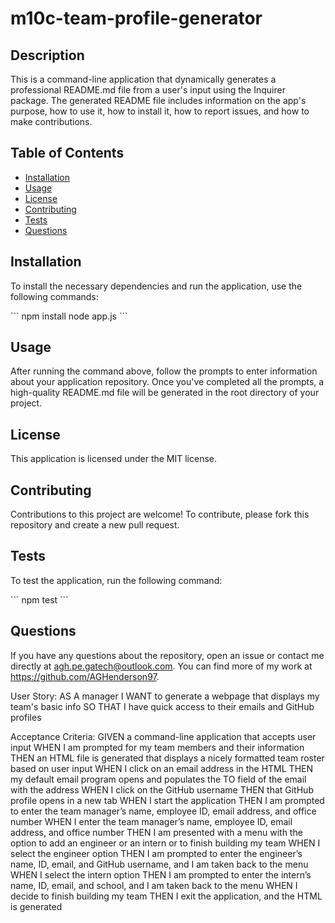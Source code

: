 # m10c-team-profile-generator

 ## Description
  
  This is a command-line application that dynamically generates a professional README.md file from a user's input using the Inquirer package. The generated README file includes information on the app's purpose, how to use it, how to install it, how to report issues, and how to make contributions. 
  
  ## Table of Contents
  
  - [Installation](#installation)
  - [Usage](#usage)
  - [License](#license)
  - [Contributing](#contributing)
  - [Tests](#tests)
  - [Questions](#questions)
  
  ## Installation
  
  To install the necessary dependencies and run the application, use the following commands:
  
  \`\`\`
  npm install
  node app.js
  \`\`\`
  
  ## Usage
  
  After running the command above, follow the prompts to enter information about your application repository. Once you've completed all the prompts, a high-quality README.md file will be generated in the root directory of your project.
  
  ## License
  
  This application is licensed under the MIT license.
  
  ## Contributing
  
  Contributions to this project are welcome! To contribute, please fork this repository and create a new pull request.
  
  ## Tests
  
  To test the application, run the following command:
  
  \`\`\`
  npm test
  \`\`\`
  
  ## Questions
  
  If you have any questions about the repository, open an issue or contact me directly at agh.pe.gatech@outlook.com. You can find more of my work at https://github.com/AGHenderson97.

User Story:
AS A manager
I WANT to generate a webpage that displays my team's basic info
SO THAT I have quick access to their emails and GitHub profiles

Acceptance Criteria:
GIVEN a command-line application that accepts user input
WHEN I am prompted for my team members and their information
THEN an HTML file is generated that displays a nicely formatted team roster based on user input
WHEN I click on an email address in the HTML
THEN my default email program opens and populates the TO field of the email with the address
WHEN I click on the GitHub username
THEN that GitHub profile opens in a new tab
WHEN I start the application
THEN I am prompted to enter the team manager’s name, employee ID, email address, and office number
WHEN I enter the team manager’s name, employee ID, email address, and office number
THEN I am presented with a menu with the option to add an engineer or an intern or to finish building my team
WHEN I select the engineer option
THEN I am prompted to enter the engineer’s name, ID, email, and GitHub username, and I am taken back to the menu
WHEN I select the intern option
THEN I am prompted to enter the intern’s name, ID, email, and school, and I am taken back to the menu
WHEN I decide to finish building my team
THEN I exit the application, and the HTML is generated
